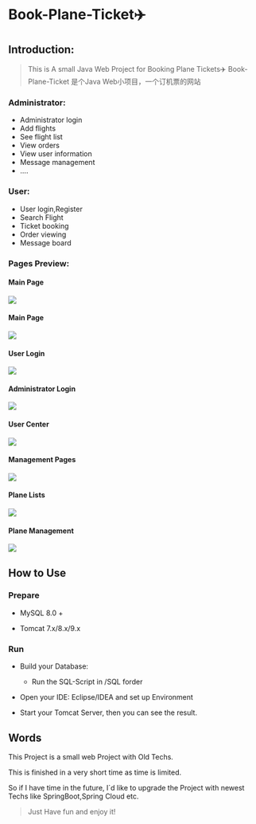 

# Book-Plane-Ticket✈️

## Introduction:

> This is A small Java Web Project for Booking Plane Tickets✈️
Book-Plane-Ticket 是个Java Web小项目，一个订机票的网站

### Administrator: 

+ Administrator login
+ Add flights
+ See flight list
+ View orders
+ View user information
+ Message management
+ ....

### User: 

+ User login,Register 
+ Search Flight 
+ Ticket booking
+ Order viewing
+ Message board

### Pages Preview:



#### Main Page

![](https://picreso.oss-cn-beijing.aliyuncs.com/plane1.png)



#### Main Page



![](https://picreso.oss-cn-beijing.aliyuncs.com/plane2.png)



#### User Login



![](https://picreso.oss-cn-beijing.aliyuncs.com/plane3.png)



#### Administrator Login



![](https://picreso.oss-cn-beijing.aliyuncs.com/plane4.png)



#### User Center



![](https://picreso.oss-cn-beijing.aliyuncs.com/plane5.png)



#### Management Pages



![](https://picreso.oss-cn-beijing.aliyuncs.com/plane6.png)



#### Plane Lists



![](https://picreso.oss-cn-beijing.aliyuncs.com/plane7.png)



#### Plane Management



![](https://picreso.oss-cn-beijing.aliyuncs.com/plane8.png)



## How to Use

### Prepare

+ MySQL 8.0 +

+ Tomcat 7.x/8.x/9.x

### Run

+ Build your Database:
  + Run the SQL-Script in /SQL forder

+ Open your IDE: Eclipse/IDEA and set up Environment
+ Start your Tomcat Server, then you can see the result.



## Words

This Project is a small web Project with Old Techs. 

This is finished in a very short time as time is limited. 

So if I have time in the future, I`d like to upgrade the Project with newest Techs like SpringBoot,Spring Cloud etc.

> Just Have fun and enjoy it!

